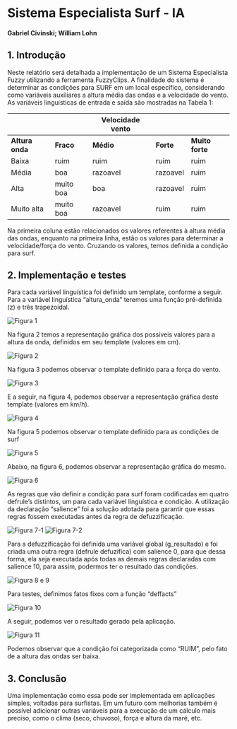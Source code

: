 # Sistema Especialista Surf - IA
#### Gabriel Civinski; William Lohn

## 1. Introdução  
Neste relatório será detalhada a implementação de um Sistema Especialista Fuzzy utilizando a ferramenta FuzzyClips. A finalidade do sistema é determinar as condições para SURF em um local específico, considerando como variáveis auxiliares a altura média das ondas e a velocidade do vento. As variáveis linguísticas de entrada e saída são mostradas na Tabela 1:

 | | | Velocidade vento | | |
------------|-----------------|------------|-----------------|-----------------
**Altura onda** | **Fraco** | **Médio** | **Forte** | **Muito forte**
Baixa | ruim | ruim | ruim | ruim
Média | boa | razoavel | razoavel | ruim
Alta | muito boa | boa | razoavel | ruim
Muito alta | muito boa | razoavel | ruim | ruim

Na primeira coluna estão relacionados os valores referentes à altura média das ondas, enquanto na primeira linha, estão os valores para determinar a velocidade/força do vento. Cruzando os valores, temos definida a condição para surf.

## 2. Implementação e testes
Para cada variável linguística foi definido um template, conforme a seguir. Para a variável linguística “altura_onda” teremos uma função pré-definida (z) e três trapezoidal.

![Figura 1](/img/1.PNG)

Na figura 2 temos a representação gráfica dos possíveis valores para a altura da onda, definidos em seu template (valores em cm).

![Figura 2](/img/2.PNG)

Na figura 3 podemos observar o template definido para a força do vento.

![Figura 3](/img/3.PNG)

E a seguir, na figura 4, podemos observar a representação gráfica deste template (valores em km/h).

![Figura 4](/img/4.PNG)

Na figura 5 podemos observar o template definido para as condições de surf

![Figura 5](/img/5.PNG)

Abaixo, na figura 6, podemos observar a representação gráfica do mesmo.

![Figura 6](/img/6.PNG)

As regras que vão definir a condição para surf foram codificadas em quatro defrule’s distintos, um para cada variável linguística e condição. A utilização da declaração “salience” foi a solução adotada para garantir que essas regras fossem executadas antes da regra de defuzzificação.

![Figura 7-1](/img/7_1.PNG)
![Figura 7-2](/img/7_2.PNG)

Para a defuzzificação foi definida uma variável global (g_resultado) e foi criada uma outra regra (defrule defuzifica) com salience 0, para que dessa forma, ela seja executada após todas as demais regras declaradas com salience 10, para assim, podermos ter o resultado das condições.

![Figura 8 e 9](/img/8-9.PNG)

Para testes, definimos fatos fixos com a função “deffacts”

![Figura 10](/img/10.PNG)

A seguir, podemos ver o resultado gerado pela aplicação.

![Figura 11](/img/11.PNG)

Podemos observar que a condição foi categorizada como “RUIM”, pelo fato de a altura das ondas ser baixa.

## 3. Conclusão
Uma implementação como essa pode ser implementada em aplicações simples, voltadas para surfistas. Em um futuro com melhorias também é possível adicionar outras variáveis para a execução de um cálculo mais preciso, como o clima (seco, chuvoso), força e altura da maré, etc.
